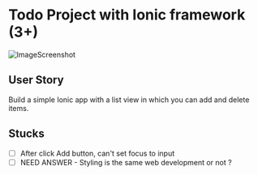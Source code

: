 # Todo Project with Ionic framework (3+)

![ImageScreenshot](https://www.dropbox.com/s/qk2zsmalyceuypq/Screenshot%202017-11-04%2011.21.58.png?dl=0)

## User Story

Build a simple Ionic app with a list view in which you can add and delete items.


## Stucks

- [ ] After click Add button, can't set focus to input
- [ ] NEED ANSWER - Styling is the same web development or not ?
